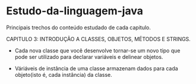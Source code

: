 # Estudo-da-linguagem-java
Principais trechos do conteúdo estudado de cada capitulo.



CAPITULO 3: INTRODUÇÃO A CLASSES, OBJETOS, MÉTODOS E STRINGS.


- Cada nova classe que você desenvolve tornar-se um novo tipo que pode ser utilizado para declarar variáveis e delinear objetos.

- Váriáveis de instância de uma classe armazenam dados para cada objeto(isto é, cada instância) da classe.

